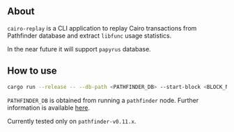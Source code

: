 ## About

`cairo-replay` is a CLI application to replay Cairo transactions from Pathfinder
database and extract `libfunc` usage statistics.

In the near future it will support `papyrus` database.

## How to use

```bash
cargo run --release -- --db-path <PATHFINDER_DB> --start-block <BLOCK_NUM> --end-block <BLOCK_NUM>
```

`PATHFINDER_DB` is obtained from running a `pathfinder` node. Further
information is available
[here](https://github.com/eqlabs/pathfinder/tree/v0.11.6?tab=readme-ov-file#database-snapshots).

Currently tested only on `pathfinder-v0.11.x`.

